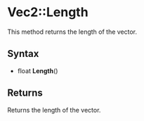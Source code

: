 # Vec2::Length #
This method returns the length of the vector.

## Syntax ##
- float **Length**()

## Returns ##
Returns the length of the vector.